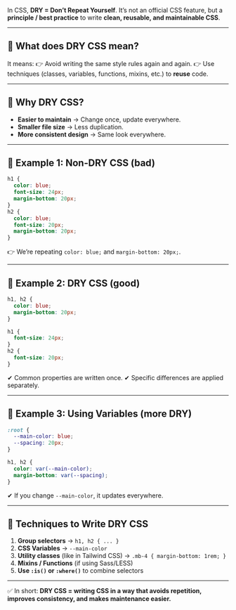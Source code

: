 In CSS, **DRY = Don’t Repeat Yourself**.
It’s not an official CSS feature, but a **principle / best practice** to write **clean, reusable, and maintainable CSS**.

---

## 🔹 What does DRY CSS mean?

It means:
👉 Avoid writing the same style rules again and again.
👉 Use techniques (classes, variables, functions, mixins, etc.) to **reuse** code.

---

## 🔹 Why DRY CSS?

* **Easier to maintain** → Change once, update everywhere.
* **Smaller file size** → Less duplication.
* **More consistent design** → Same look everywhere.

---

## 🔹 Example 1: Non-DRY CSS (bad)

```css
h1 {
  color: blue;
  font-size: 24px;
  margin-bottom: 20px;
}
h2 {
  color: blue;
  font-size: 20px;
  margin-bottom: 20px;
}
```

👉 We’re repeating `color: blue;` and `margin-bottom: 20px;`.

---

## 🔹 Example 2: DRY CSS (good)

```css
h1, h2 {
  color: blue;
  margin-bottom: 20px;
}

h1 {
  font-size: 24px;
}
h2 {
  font-size: 20px;
}
```

✔ Common properties are written once.
✔ Specific differences are applied separately.

---

## 🔹 Example 3: Using Variables (more DRY)

```css
:root {
  --main-color: blue;
  --spacing: 20px;
}

h1, h2 {
  color: var(--main-color);
  margin-bottom: var(--spacing);
}
```

✔ If you change `--main-color`, it updates everywhere.

---

## 🔹 Techniques to Write DRY CSS

1. **Group selectors** → `h1, h2 { ... }`
2. **CSS Variables** → `--main-color`
3. **Utility classes** (like in Tailwind CSS) → `.mb-4 { margin-bottom: 1rem; }`
4. **Mixins / Functions** (if using Sass/LESS)
5. **Use `:is()` or `:where()`** to combine selectors

---

✅ In short:
**DRY CSS = writing CSS in a way that avoids repetition, improves consistency, and makes maintenance easier.**
